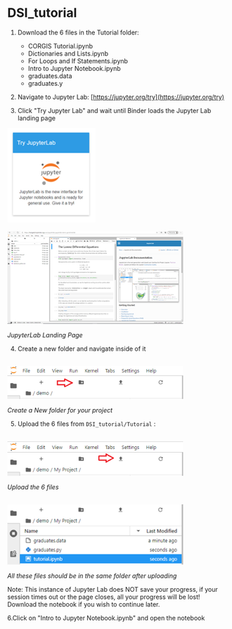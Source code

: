 # DSI_tutorial
1. Download the 6 files in the Tutorial folder:
    - CORGIS Tutorial.ipynb
    - Dictionaries and Lists.ipynb
    - For Loops and If Statements.ipynb
    - Intro to Jupyter Notebook.ipynb
    - graduates.data
    - graduates.y
  
2. Navigate to Jupyter Lab: [https://jupyter.org/try](https://jupyter.org/try)  

3. Click &quot;Try Jupyter Lab&quot; and wait until Binder loads the Jupyter Lab landing page  

<div>
<img src="https://github.com/scole02/DSI_tutorial/blob/main/DSI_notebook_images/try_jupyterlab.png" width="200"/>
</div>  
<br>
<div>
<img src="https://github.com/scole02/DSI_tutorial/blob/main/DSI_notebook_images/jupyterlab_landing.png" width="400"/>
</div> 
  
_JupyterLab Landing Page_

4. Create a new folder and navigate inside of it  
<br>
<div>
<img src="https://github.com/scole02/DSI_tutorial/blob/main/DSI_notebook_images/jupyterlab_folder.PNG" width="400"/>
</div>

_Create a New folder for your project_
  

5. Upload the 6 files from `DSI_tutorial/Tutorial` :

<br>
<div>
<img src="https://github.com/scole02/DSI_tutorial/blob/main/DSI_notebook_images/jupyterlab_upload.png" width="400"/>
</div>

_Upload the 6 files_

<br>
<div>
<img src="https://github.com/scole02/DSI_tutorial/blob/main/DSI_notebook_images/uploaded_files.png" width="400"/>
</div>

_All these files should be in the_ _same_ _folder after uploading_

Note: This instance of Jupyter Lab does NOT save your progress, if your session times out or the page closes, all your progress will be lost! Download the notebook if you wish to continue later.

6.Click on &quot;Intro to Jupyter Notebook.ipynb&quot; and open the notebook
